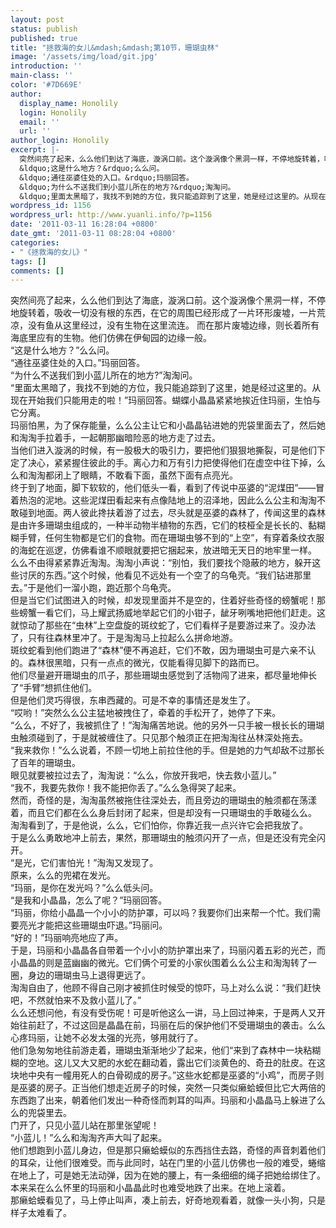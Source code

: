 ```yaml
---
layout: post
status: publish
published: true
title: "拯救海的女儿&mdash;&mdash;第10节，珊瑚虫林"
image: '/assets/img/load/git.jpg'
introduction: ''
main-class: ''
color: '#7D669E'
author:
  display_name: Honolily
  login: Honolily
  email: ''
  url: ''
author_login: Honolily
excerpt: |-
  突然间亮了起来，么么他们到达了海底，漩涡口前。这个漩涡像个黑洞一样，不停地旋转着，吸收一切没有根的东西，在它的周围已经形成了一片环形废墟，一片荒凉，没有鱼从这里经过，没有生物在这里流连。 而在那片废墟边缘，则长着所有海底里应有的生物。他们仿佛在伊甸园的边缘一般。
  &ldquo;这是什么地方？&rdquo;么么问。
  &ldquo;通往巫婆住处的入口。&rdquo;玛丽回答。
  &ldquo;为什么不送我们到小蓝儿所在的地方?&rdquo;淘淘问。
  &ldquo;里面太黑暗了，我找不到她的方位，我只能追踪到了这里，她是经过这里的。从现在开始我们只能用走的啦！&rdquo;玛丽回答。蝴蝶小晶晶紧紧地挨近住玛丽，生怕与它分离。
wordpress_id: 1156
wordpress_url: http://www.yuanli.info/?p=1156
date: '2011-03-11 16:28:04 +0800'
date_gmt: '2011-03-11 08:28:04 +0800'
categories:
- "《拯救海的女儿》"
tags: []
comments: []
---
```

<p>突然间亮了起来，么么他们到达了海底，漩涡口前。这个漩涡像个黑洞一样，不停地旋转着，吸收一切没有根的东西，在它的周围已经形成了一片环形废墟，一片荒凉，没有鱼从这里经过，没有生物在这里流连。 而在那片废墟边缘，则长着所有海底里应有的生物。他们仿佛在伊甸园的边缘一般。<br />
&ldquo;这是什么地方？&rdquo;么么问。<br />
&ldquo;通往巫婆住处的入口。&rdquo;玛丽回答。<br />
&ldquo;为什么不送我们到小蓝儿所在的地方?&rdquo;淘淘问。<br />
&ldquo;里面太黑暗了，我找不到她的方位，我只能追踪到了这里，她是经过这里的。从现在开始我们只能用走的啦！&rdquo;玛丽回答。蝴蝶小晶晶紧紧地挨近住玛丽，生怕与它分离。<a id="more"></a><a id="more-1156"></a><br />
玛丽怕黑，为了保存能量，么么公主让它和小晶晶钻进她的兜袋里面去了，然后她和淘淘手拉着手，一起朝那幽暗险恶的地方走了过去。<br />
当他们进入漩涡的时候，有一股极大的吸引力，要把他们狠狠地撕裂，可是他们下定了决心，紧紧握住彼此的手。离心力和万有引力把使得他们在虚空中往下掉，么么和淘淘都闭上了眼睛，不敢看下面，虽然下面有点亮光。<br />
终于到了地面，脚下软软的，他们低头一看，看到了传说中巫婆的&ldquo;泥煤田&rdquo;&mdash;&mdash;冒着热泡的泥地。这些泥煤田看起来有点像陆地上的沼泽地，因此么么公主和淘淘不敢碰到地面。两人彼此搀扶着游了过去，尽头就是巫婆的森林了，传闻这里的森林是由许多珊瑚虫组成的，一种半动物半植物的东西，它们的枝桠全是长长的、黏糊糊手臂，任何生物都是它们的食物。而在珊瑚虫够不到的&ldquo;上空&rdquo;，有穿着条纹衣服的海蛇在巡逻，仿佛看谁不顺眼就要把它捆起来，放进暗无天日的地牢里一样。<br />
么么不由得紧紧靠近淘淘。淘淘小声说：&ldquo;别怕，我们要找个隐蔽的地方，躲开这些讨厌的东西。&rdquo;这个时候，他看见不远处有一个空了的乌龟壳。&ldquo;我们钻进那里去。&rdquo;于是他们一溜小跑，跑近那个乌龟壳。<br />
但是当它们试图进入的时候，却发现里面并不是空的，住着好些奇怪的螃蟹呢！那些螃蟹一看它们，马上耀武扬威地举起它们的小钳子，龇牙咧嘴地把他们赶走。这就惊动了那些在&ldquo;虫林&rdquo;上空盘旋的斑纹蛇了，它们看样子是要游过来了。没办法了，只有往森林里冲了。于是淘淘马上拉起么么拼命地游。<br />
斑纹蛇看到他们跑进了&ldquo;森林&rdquo;便不再追赶，它们不敢，因为珊瑚虫可是六亲不认的。森林很黑暗，只有一点点的微光，仅能看得见脚下的路而已。<br />
他们尽量避开珊瑚虫的爪子，那些珊瑚虫感觉到了活物闯了进来，都尽量地伸长了&ldquo;手臂&rdquo;想抓住他们。<br />
但是他们灵巧得很，东串西藏的。可是不幸的事情还是发生了。<br />
&ldquo;哎哟！&rdquo;突然么么公主猛地被拽住了，牵着的手松开了，她停了下来。<br />
&ldquo;么么，不好了，我被抓住了！&rdquo;淘淘痛苦地说。他的另外一只手被一根长长的珊瑚虫触须碰到了，于是就被缠住了。只见那个触须正在把淘淘往丛林深处拖去。<br />
&ldquo;我来救你！&rdquo;么么说着，不顾一切地上前拉住他的手。但是她的力气却敌不过那长了百年的珊瑚虫。<br />
眼见就要被拉过去了，淘淘说：&ldquo;么么，你放开我吧，快去救小蓝儿。&rdquo;<br />
&ldquo;我不，我要先救你！我不能把你丢了。&rdquo;么么急得哭了起来。<br />
然而，奇怪的是，淘淘虽然被拖住往深处去，而且旁边的珊瑚虫的触须都在荡漾着，而且它们都在么么身后封闭了起来，但是却没有一只珊瑚虫的手敢碰么么。<br />
淘淘看到了，于是他说，么么，它们怕你，你靠近我一点兴许它会把我放了。<br />
于是么么勇敢地冲上前去，果然，那珊瑚虫的触须闪开了一点，但是还没有完全闪开。<br />
&ldquo;是光，它们害怕光！&rdquo;淘淘又发现了。<br />
原来，么么的兜裙在发光。<br />
&ldquo;玛丽，是你在发光吗？&rdquo;么么低头问。<br />
&ldquo;是我和小晶晶，怎么了呢？&rdquo;玛丽回答。<br />
&ldquo;玛丽，你给小晶晶一个小小的防护罩，可以吗？我要你们出来帮一个忙。我们需要亮光才能把这些珊瑚虫吓退。&rdquo;玛丽问。<br />
&ldquo;好的！&rdquo;玛丽响亮地应了声。<br />
于是，玛丽和小晶晶各自带着一个小小的防护罩出来了，玛丽闪着五彩的光芒，而小晶晶的则是蓝幽幽的微光。它们俩个可爱的小家伙围着么么公主和淘淘转了一圈，身边的珊瑚虫马上退得更远了。<br />
淘淘自由了，他顾不得自己刚才被抓住时候受的惊吓，马上对么么说：&ldquo;我们赶快吧，不然就怕来不及救小蓝儿了。&rdquo;<br />
么么还想问他，有没有受伤呢！可是听他这么一讲，马上回过神来，于是两人又开始往前赶了，不过这回是晶晶在前，玛丽在后的保护他们不受珊瑚虫的袭击。么么心疼玛丽，让她不必发太强的光亮，够用就行了。<br />
他们急匆匆地往前游走着，珊瑚虫渐渐地少了起来，他们&ldquo;来到了森林中一块粘糊糊的空地。这儿又大又肥的水蛇在翻动着，露出它们淡黄色的、奇丑的肚皮。在这块地中央有一幢用死人的白骨砌成的房子。&rdquo;这些水蛇都是巫婆的&ldquo;小鸡&rdquo;，而房子则是巫婆的房子。正当他们想走近房子的时候，突然一只类似癞蛤蟆但比它大两倍的东西跑了出来，朝着他们发出一种奇怪而刺耳的叫声。玛丽和小晶晶马上躲进了么么的兜袋里去。<br />
门开了，只见小蓝儿站在那里张望呢！<br />
&ldquo;小蓝儿！&rdquo;么么和淘淘齐声大叫了起来。<br />
他们想跑到小蓝儿身边，但是那只癞蛤蟆似的东西挡住去路，奇怪的声音刺着他们的耳朵，让他们很难受。而与此同时，站在门里的小蓝儿仿佛也一般的难受，蜷缩在地上了，可是她无法动弹，因为在她的腰上，有一条细细的绳子把她给绑住了。<br />
本来呆在么么怀里的玛丽和小晶晶此时也难受地跌了出来。在地上滚着。<br />
那癞蛤蟆看见了，马上停止叫声，凑上前去，好奇地观看着，就像一头小狗，只是样子太难看了。</p>

